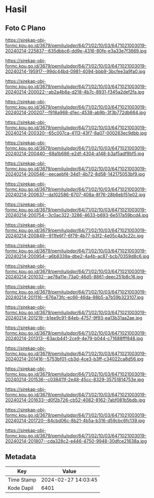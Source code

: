 # Hasil

## Foto C Plano

https://sirekap-obj-formc.kpu.go.id/3679/pemilu/pdpr/64/71/02/10/03/6471021003019-20240214-225837--635dbbc6-dd9e-4316-80fe-e3a33e7f3669.jpg

https://sirekap-obj-formc.kpu.go.id/3679/pemilu/pdpr/64/71/02/10/03/6471021003019-20240214-195917--99dc44bd-0981-4094-bbb9-3bcfee3a9fa0.jpg

https://sirekap-obj-formc.kpu.go.id/3679/pemilu/pdpr/64/71/02/10/03/6471021003019-20240214-200022--ab2a4b8a-d218-4b7c-8931-f345a2def2fa.jpg

https://sirekap-obj-formc.kpu.go.id/3679/pemilu/pdpr/64/71/02/10/03/6471021003019-20240214-200207--f918a968-d1ec-4538-ab9b-3f3b772db664.jpg

https://sirekap-obj-formc.kpu.go.id/3679/pemilu/pdpr/64/71/02/10/03/6471021003019-20240214-200320--65c007ca-4113-43f7-8a07-000263ec9dbb.jpg

https://sirekap-obj-formc.kpu.go.id/3679/pemilu/pdpr/64/71/02/10/03/6471021003019-20240214-200440--68a1b686-e2df-4304-a148-b3af5adf9bf5.jpg

https://sirekap-obj-formc.kpu.go.id/3679/pemilu/pdpr/64/71/02/10/03/6471021003019-20240214-200546--eecaebf4-34d1-4b72-8d58-142175053bf9.jpg

https://sirekap-obj-formc.kpu.go.id/3679/pemilu/pdpr/64/71/02/10/03/6471021003019-20240214-200637--da102586-6707-408a-8f76-28b6eb151e02.jpg

https://sirekap-obj-formc.kpu.go.id/3679/pemilu/pdpr/64/71/02/10/03/6471021003019-20240214-200754--3c0ac322-3286-4633-b693-6e517a59bcd4.jpg

https://sirekap-obj-formc.kpu.go.id/3679/pemilu/pdpr/64/71/02/10/03/6471021003019-20240214-200849--911fe6f7-6f79-4b77-b3f2-4e05c4a3c22c.jpg

https://sirekap-obj-formc.kpu.go.id/3679/pemilu/pdpr/64/71/02/10/03/6471021003019-20240214-200954--a6b8339a-dbe2-4a4b-ac87-bcb70359d8c6.jpg

https://sirekap-obj-formc.kpu.go.id/3679/pemilu/pdpr/64/71/02/10/03/6471021003019-20240214-201032--ae78a11e-73a0-46d5-8861-deec251b8c16.jpg

https://sirekap-obj-formc.kpu.go.id/3679/pemilu/pdpr/64/71/02/10/03/6471021003019-20240214-201116--676a73fc-ec66-46da-98b5-a7b59b323107.jpg

https://sirekap-obj-formc.kpu.go.id/3679/pemilu/pdpr/64/71/02/10/03/6471021003019-20240214-201219--b1ee9c91-84eb-4757-9f93-ea13b31aa2ae.jpg

https://sirekap-obj-formc.kpu.go.id/3679/pemilu/pdpr/64/71/02/10/03/6471021003019-20240214-201313--63acb441-2ce9-4e79-b044-c71688fff848.jpg

https://sirekap-obj-formc.kpu.go.id/3679/pemilu/pdpr/64/71/02/10/03/6471021003019-20240214-201416--5753bf01-cb3d-4ce3-b3ff-c34022ca8d56.jpg

https://sirekap-obj-formc.kpu.go.id/3679/pemilu/pdpr/64/71/02/10/03/6471021003019-20240214-201536--c038411f-2e48-45cc-8329-35751814753e.jpg

https://sirekap-obj-formc.kpu.go.id/3679/pemilu/pdpr/64/71/02/10/03/6471021003019-20240214-201633--d0f2b726-cb52-4082-8162-7abf081b5bdb.jpg

https://sirekap-obj-formc.kpu.go.id/3679/pemilu/pdpr/64/71/02/10/03/6471021003019-20240214-201720--84cbd06c-8b21-4b5a-b316-d59cbc6fc139.jpg

https://sirekap-obj-formc.kpu.go.id/3679/pemilu/pdpr/64/71/02/10/03/6471021003019-20240214-201807--cda328c2-e446-4750-9948-30dfce21638a.jpg


## Metadata

| Key        | Value               |
| ---------- | ------------------- |
| Time Stamp | 2024-02-27 14:03:45 |
| Kode Dapil | 6401                |



